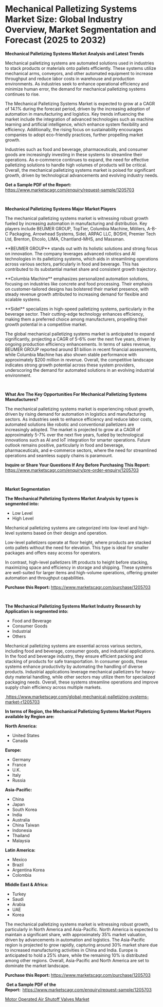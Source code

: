 <p><h1>Mechanical Palletizing Systems Market Size: Global Industry Overview, Market Segmentation and Forecast (2025 to 2032)</h1></p><p><strong>Mechanical Palletizing Systems Market Analysis and Latest Trends</strong></p>
<p><p>Mechanical palletizing systems are automated solutions used in industries to stack products or materials onto pallets efficiently. These systems utilize mechanical arms, conveyors, and other automated equipment to increase throughput and reduce labor costs in warehouse and production environments. As industries seek to enhance operational efficiency and minimize human error, the demand for mechanical palletizing systems continues to rise.</p><p>The Mechanical Palletizing Systems Market is expected to grow at a CAGR of 14.1% during the forecast period, driven by the increasing adoption of automation in manufacturing and logistics. Key trends influencing the market include the integration of advanced technologies such as machine learning and artificial intelligence, which enhance system flexibility and efficiency. Additionally, the rising focus on sustainability encourages companies to adopt eco-friendly practices, further propelling market growth. </p><p>Industries such as food and beverage, pharmaceuticals, and consumer goods are increasingly investing in these systems to streamline their operations. As e-commerce continues to expand, the need for effective palletizing solutions to handle high volumes of products will be critical. Overall, the mechanical palletizing systems market is poised for significant growth, driven by technological advancements and evolving industry needs.</p></p>
<p><strong>Get a Sample PDF of the Report:&nbsp;</strong> <a href="https://www.marketscagr.com/enquiry/request-sample/1205703?utm_campaign=3222&utm_medium=2&utm_source=Github&utm_content=ia&utm_term=12042025&utm_id=mechanical-palletizing-systems">https://www.marketscagr.com/enquiry/request-sample/1205703</a></p>
<p>&nbsp;</p>
<p><strong>Mechanical Palletizing Systems Major Market Players</strong></p>
<p><p>The mechanical palletizing systems market is witnessing robust growth fueled by increasing automation in manufacturing and distribution. Key players include BEUMER GROUP, TopTier, Columbia Machine, Möllers, A-B-C Packaging, Arrowhead Systems, Sidel, ARPAC LLC, BOSHI, Premier Tech Ltd, Brenton, Ehcolo, LIMA, Chantland-MHS, and Massman.</p><p>**BEUMER GROUP** stands out with its holistic solutions and strong focus on innovation. The company leverages advanced robotics and AI technologies in its palletizing systems, which aids in streamlining operations across various sectors, particularly in food and beverage. This has contributed to its substantial market share and consistent growth trajectory.</p><p>**Columbia Machine** emphasizes personalized automation solutions, focusing on industries like concrete and food processing. Their emphasis on customer-tailored designs has bolstered their market presence, with steady revenue growth attributed to increasing demand for flexible and scalable systems.</p><p>**Sidel** specializes in high-speed palletizing systems, particularly in the beverage sector. Their cutting-edge technology enhances efficiency, making them a preferred choice among manufacturers, propelling their growth potential in a competitive market.</p><p>The global mechanical palletizing systems market is anticipated to expand significantly, projecting a CAGR of 5-6% over the next five years, driven by ongoing production efficiency enhancements. In terms of sales revenue, BEUMER GROUP reported around $1 billion in recent financial assessments, while Columbia Machine has also shown stable performance with approximately $200 million in revenue. Overall, the competitive landscape indicates strong growth potential across these system providers, underscoring the demand for automated solutions in an evolving industrial environment.</p></p>
<p>&nbsp;</p>
<p><strong>What Are The Key Opportunities For Mechanical Palletizing Systems Manufacturers?</strong></p>
<p><p>The mechanical palletizing systems market is experiencing robust growth, driven by rising demand for automation in logistics and manufacturing sectors. As industries seek to enhance efficiency and reduce labor costs, automated solutions like robotic and conventional palletizers are increasingly adopted. The market is projected to grow at a CAGR of approximately 5-7% over the next five years, fueled by technological innovations such as AI and IoT integration for smarter operations. Future outlook remains positive, particularly in food and beverage, pharmaceuticals, and e-commerce sectors, where the need for streamlined operations and seamless supply chains is paramount.</p></p>
<p><strong>Inquire or Share Your Questions If Any Before Purchasing This Report:</strong> <a href="https://www.marketscagr.com/enquiry/pre-order-enquiry/1205703?utm_campaign=3222&utm_medium=2&utm_source=Github&utm_content=ia&utm_term=12042025&utm_id=mechanical-palletizing-systems">https://www.marketscagr.com/enquiry/pre-order-enquiry/1205703</a></p>
<p>&nbsp;</p>
<p><strong>Market Segmentation</strong></p>
<p><strong>The Mechanical Palletizing Systems Market Analysis by types is segmented into:</strong></p>
<p><ul><li>Low Level</li><li>High Level</li></ul></p>
<p><p>Mechanical palletizing systems are categorized into low-level and high-level systems based on their design and operation. </p><p>Low-level palletizers operate at floor height, where products are stacked onto pallets without the need for elevation. This type is ideal for smaller packages and offers easy access for operators. </p><p>In contrast, high-level palletizers lift products to height before stacking, maximizing space and efficiency in storage and shipping. These systems are well-suited for larger items and high-volume operations, offering greater automation and throughput capabilities.</p></p>
<p><strong>Purchase this Report:&nbsp;</strong><a href="https://www.marketscagr.com/purchase/1205703?utm_campaign=3222&utm_medium=2&utm_source=Github&utm_content=ia&utm_term=12042025&utm_id=mechanical-palletizing-systems">https://www.marketscagr.com/purchase/1205703</a></p>
<p>&nbsp;</p>
<p><strong>The Mechanical Palletizing Systems Market Industry Research by Application is segmented into:</strong></p>
<p><ul><li>Food and Beverage</li><li>Consumer Goods</li><li>Industrial</li><li>Others</li></ul></p>
<p><p>Mechanical palletizing systems are essential across various sectors, including food and beverage, consumer goods, and industrial applications. In the food and beverage industry, they ensure efficient packing and stacking of products for safe transportation. In consumer goods, these systems enhance productivity by automating the handling of diverse products. Industrial applications leverage mechanical palletizers for heavy-duty material handling, while other sectors may utilize them for specialized packaging needs. Overall, these systems streamline operations and improve supply chain efficiency across multiple markets.</p></p>
<p><a href="https://www.marketscagr.com/global-mechanical-palletizing-systems-market-r1205703?utm_campaign=3222&utm_medium=2&utm_source=Github&utm_content=ia&utm_term=12042025&utm_id=mechanical-palletizing-systems">&nbsp;https://www.marketscagr.com/global-mechanical-palletizing-systems-market-r1205703</a></p>
<p><strong>In terms of Region, the Mechanical Palletizing Systems Market Players available by Region are:</strong></p>
<p>
    <p> <strong> North America: </strong>
        <ul>
            <li>United States</li>
            <li>Canada</li>
        </ul>
        </p> 
    <p> <strong> Europe: </strong>
        <ul>
            <li>Germany</li>
            <li>France</li>
            <li>U.K.</li>
            <li>Italy</li>
            <li>Russia</li>
        </ul>
        </p> 
    <p> <strong> Asia-Pacific: </strong>
        <ul>
            <li>China</li>
            <li>Japan</li>
            <li>South Korea</li>
            <li>India</li>
            <li>Australia</li>
            <li>China Taiwan</li>
            <li>Indonesia</li>
            <li>Thailand</li>
            <li>Malaysia</li>
        </ul>
        </p> 
    <p> <strong> Latin America: </strong>
        <ul>
            <li>Mexico</li>
            <li>Brazil</li>
            <li>Argentina Korea</li>
            <li>Colombia</li>
        </ul>
        </p> 
    <p> <strong> Middle East & Africa: </strong>
        <ul>
            <li>Turkey</li>
            <li>Saudi</li>
            <li>Arabia</li>
            <li>UAE</li>
            <li>Korea</li>
        </ul>
    </p>
    </p>
<p><p>The mechanical palletizing systems market is witnessing robust growth, particularly in North America and Asia-Pacific. North America is expected to maintain a significant share, with approximately 35% market valuation, driven by advancements in automation and logistics. The Asia-Pacific region is projected to grow rapidly, capturing around 30% market share due to increased manufacturing activities in China and India. Europe is anticipated to hold a 25% share, while the remaining 10% is distributed among other regions. Overall, Asia-Pacific and North America are set to dominate the market landscape.</p></p>
<p><strong>Purchase this Report: </strong><a href="https://www.marketscagr.com/purchase/1205703?utm_campaign=3222&utm_medium=2&utm_source=Github&utm_content=ia&utm_term=12042025&utm_id=mechanical-palletizing-systems">https://www.marketscagr.com/purchase/1205703</a></p>
<p>&nbsp;<strong>Get a Sample PDF of the Report:&nbsp;&nbsp;</strong><a href="https://www.marketscagr.com/enquiry/request-sample/1205703?utm_campaign=3222&utm_medium=2&utm_source=Github&utm_content=ia&utm_term=12042025&utm_id=mechanical-palletizing-systems">https://www.marketscagr.com/enquiry/request-sample/1205703</a></p>
<p><strong></strong></p>
<p><p><a href="https://github.com/penglatilles/Market-Research-Report-List-1/blob/main/motor-operated-air-shutoff-valves-market.md?utm_campaign=3222&utm_medium=2&utm_source=Github&utm_content=ia&utm_term=12042025&utm_id=mechanical-palletizing-systems">Motor Operated Air Shutoff Valves Market</a></p></p>